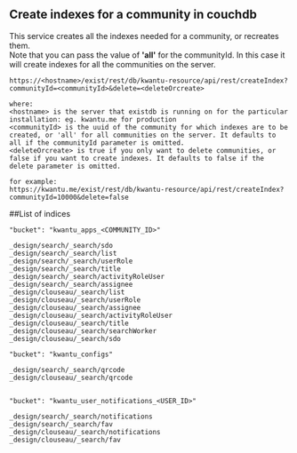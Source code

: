 ## Create indexes for a community in couchdb <br>

This service creates all the indexes needed for a community, or recreates them. <br>
Note that you can pass the value of **'all'** for the communityId. In this case it will create indexes for all the communities on the server. <br>

```http
https://<hostname>/exist/rest/db/kwantu-resource/api/rest/createIndex?communityId=<communityId>&delete=<deleteOrcreate>

where:
<hostname> is the server that existdb is running on for the particular installation: eg. kwantu.me for production
<communityId> is the uuid of the community for which indexes are to be created, or 'all' for all communities on the server. It defaults to all if the communityId parameter is omitted.
<deleteOrcreate> is true if you only want to delete communities, or false if you want to create indexes. It defaults to false if the delete parameter is omitted.

for example:
https://kwantu.me/exist/rest/db/kwantu-resource/api/rest/createIndex?communityId=10000&delete=false
```


##List of indices 
```
"bucket": "kwantu_apps_<COMMUNITY_ID>"

_design/search/_search/sdo
_design/search/_search/list
_design/search/_search/userRole
_design/search/_search/title
_design/search/_search/activityRoleUser
_design/search/_search/assignee 
_design/clouseau/_search/list
_design/clouseau/_search/userRole
_design/clouseau/_search/assignee
_design/clouseau/_search/activityRoleUser
_design/clouseau/_search/title
_design/clouseau/_search/searchWorker
_design/clouseau/_search/sdo
               
"bucket": "kwantu_configs"          

_design/search/_search/qrcode
_design/clouseau/_search/qrcode


"bucket": "kwantu_user_notifications_<USER_ID>"

_design/search/_search/notifications
_design/search/_search/fav
_design/clouseau/_search/notifications
_design/clouseau/_search/fav
```
